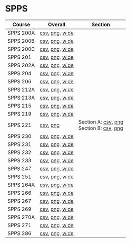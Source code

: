 # SPPS

| Course | Overall | Section |
| ------ | ------- | ------- |
| SPPS 200A | [csv](https://github.com/UCSD-Historical-Enrollment-Data/2023Fall/blob/main/overall/SPPS%20200A.csv), [png](https://raw.githubusercontent.com/UCSD-Historical-Enrollment-Data/2023Fall/main/plot_overall/SPPS%20200A.png), [wide](https://raw.githubusercontent.com/UCSD-Historical-Enrollment-Data/2023Fall/main/plot_overall_wide/SPPS%20200A.png) |  |
| SPPS 200B | [csv](https://github.com/UCSD-Historical-Enrollment-Data/2023Fall/blob/main/overall/SPPS%20200B.csv), [png](https://raw.githubusercontent.com/UCSD-Historical-Enrollment-Data/2023Fall/main/plot_overall/SPPS%20200B.png), [wide](https://raw.githubusercontent.com/UCSD-Historical-Enrollment-Data/2023Fall/main/plot_overall_wide/SPPS%20200B.png) |  |
| SPPS 200C | [csv](https://github.com/UCSD-Historical-Enrollment-Data/2023Fall/blob/main/overall/SPPS%20200C.csv), [png](https://raw.githubusercontent.com/UCSD-Historical-Enrollment-Data/2023Fall/main/plot_overall/SPPS%20200C.png), [wide](https://raw.githubusercontent.com/UCSD-Historical-Enrollment-Data/2023Fall/main/plot_overall_wide/SPPS%20200C.png) |  |
| SPPS 201 | [csv](https://github.com/UCSD-Historical-Enrollment-Data/2023Fall/blob/main/overall/SPPS%20201.csv), [png](https://raw.githubusercontent.com/UCSD-Historical-Enrollment-Data/2023Fall/main/plot_overall/SPPS%20201.png), [wide](https://raw.githubusercontent.com/UCSD-Historical-Enrollment-Data/2023Fall/main/plot_overall_wide/SPPS%20201.png) |  |
| SPPS 202A | [csv](https://github.com/UCSD-Historical-Enrollment-Data/2023Fall/blob/main/overall/SPPS%20202A.csv), [png](https://raw.githubusercontent.com/UCSD-Historical-Enrollment-Data/2023Fall/main/plot_overall/SPPS%20202A.png), [wide](https://raw.githubusercontent.com/UCSD-Historical-Enrollment-Data/2023Fall/main/plot_overall_wide/SPPS%20202A.png) |  |
| SPPS 204 | [csv](https://github.com/UCSD-Historical-Enrollment-Data/2023Fall/blob/main/overall/SPPS%20204.csv), [png](https://raw.githubusercontent.com/UCSD-Historical-Enrollment-Data/2023Fall/main/plot_overall/SPPS%20204.png), [wide](https://raw.githubusercontent.com/UCSD-Historical-Enrollment-Data/2023Fall/main/plot_overall_wide/SPPS%20204.png) |  |
| SPPS 206 | [csv](https://github.com/UCSD-Historical-Enrollment-Data/2023Fall/blob/main/overall/SPPS%20206.csv), [png](https://raw.githubusercontent.com/UCSD-Historical-Enrollment-Data/2023Fall/main/plot_overall/SPPS%20206.png), [wide](https://raw.githubusercontent.com/UCSD-Historical-Enrollment-Data/2023Fall/main/plot_overall_wide/SPPS%20206.png) |  |
| SPPS 212A | [csv](https://github.com/UCSD-Historical-Enrollment-Data/2023Fall/blob/main/overall/SPPS%20212A.csv), [png](https://raw.githubusercontent.com/UCSD-Historical-Enrollment-Data/2023Fall/main/plot_overall/SPPS%20212A.png), [wide](https://raw.githubusercontent.com/UCSD-Historical-Enrollment-Data/2023Fall/main/plot_overall_wide/SPPS%20212A.png) |  |
| SPPS 213A | [csv](https://github.com/UCSD-Historical-Enrollment-Data/2023Fall/blob/main/overall/SPPS%20213A.csv), [png](https://raw.githubusercontent.com/UCSD-Historical-Enrollment-Data/2023Fall/main/plot_overall/SPPS%20213A.png), [wide](https://raw.githubusercontent.com/UCSD-Historical-Enrollment-Data/2023Fall/main/plot_overall_wide/SPPS%20213A.png) |  |
| SPPS 215 | [csv](https://github.com/UCSD-Historical-Enrollment-Data/2023Fall/blob/main/overall/SPPS%20215.csv), [png](https://raw.githubusercontent.com/UCSD-Historical-Enrollment-Data/2023Fall/main/plot_overall/SPPS%20215.png), [wide](https://raw.githubusercontent.com/UCSD-Historical-Enrollment-Data/2023Fall/main/plot_overall_wide/SPPS%20215.png) |  |
| SPPS 219 | [csv](https://github.com/UCSD-Historical-Enrollment-Data/2023Fall/blob/main/overall/SPPS%20219.csv), [png](https://raw.githubusercontent.com/UCSD-Historical-Enrollment-Data/2023Fall/main/plot_overall/SPPS%20219.png), [wide](https://raw.githubusercontent.com/UCSD-Historical-Enrollment-Data/2023Fall/main/plot_overall_wide/SPPS%20219.png) |  |
| SPPS 221 | [csv](https://github.com/UCSD-Historical-Enrollment-Data/2023Fall/blob/main/overall/SPPS%20221.csv), [png](https://raw.githubusercontent.com/UCSD-Historical-Enrollment-Data/2023Fall/main/plot_overall/SPPS%20221.png) | Section A: [csv](https://github.com/UCSD-Historical-Enrollment-Data/2023Fall/blob/main/section/SPPS%20221_A.csv), [png](https://raw.githubusercontent.com/UCSD-Historical-Enrollment-Data/2023Fall/main/plot_section/SPPS%20221_A.png)<br>Section B: [csv](https://github.com/UCSD-Historical-Enrollment-Data/2023Fall/blob/main/section/SPPS%20221_B.csv), [png](https://raw.githubusercontent.com/UCSD-Historical-Enrollment-Data/2023Fall/main/plot_section/SPPS%20221_B.png) |
| SPPS 230 | [csv](https://github.com/UCSD-Historical-Enrollment-Data/2023Fall/blob/main/overall/SPPS%20230.csv), [png](https://raw.githubusercontent.com/UCSD-Historical-Enrollment-Data/2023Fall/main/plot_overall/SPPS%20230.png), [wide](https://raw.githubusercontent.com/UCSD-Historical-Enrollment-Data/2023Fall/main/plot_overall_wide/SPPS%20230.png) |  |
| SPPS 231 | [csv](https://github.com/UCSD-Historical-Enrollment-Data/2023Fall/blob/main/overall/SPPS%20231.csv), [png](https://raw.githubusercontent.com/UCSD-Historical-Enrollment-Data/2023Fall/main/plot_overall/SPPS%20231.png), [wide](https://raw.githubusercontent.com/UCSD-Historical-Enrollment-Data/2023Fall/main/plot_overall_wide/SPPS%20231.png) |  |
| SPPS 232 | [csv](https://github.com/UCSD-Historical-Enrollment-Data/2023Fall/blob/main/overall/SPPS%20232.csv), [png](https://raw.githubusercontent.com/UCSD-Historical-Enrollment-Data/2023Fall/main/plot_overall/SPPS%20232.png), [wide](https://raw.githubusercontent.com/UCSD-Historical-Enrollment-Data/2023Fall/main/plot_overall_wide/SPPS%20232.png) |  |
| SPPS 233 | [csv](https://github.com/UCSD-Historical-Enrollment-Data/2023Fall/blob/main/overall/SPPS%20233.csv), [png](https://raw.githubusercontent.com/UCSD-Historical-Enrollment-Data/2023Fall/main/plot_overall/SPPS%20233.png), [wide](https://raw.githubusercontent.com/UCSD-Historical-Enrollment-Data/2023Fall/main/plot_overall_wide/SPPS%20233.png) |  |
| SPPS 247 | [csv](https://github.com/UCSD-Historical-Enrollment-Data/2023Fall/blob/main/overall/SPPS%20247.csv), [png](https://raw.githubusercontent.com/UCSD-Historical-Enrollment-Data/2023Fall/main/plot_overall/SPPS%20247.png), [wide](https://raw.githubusercontent.com/UCSD-Historical-Enrollment-Data/2023Fall/main/plot_overall_wide/SPPS%20247.png) |  |
| SPPS 251 | [csv](https://github.com/UCSD-Historical-Enrollment-Data/2023Fall/blob/main/overall/SPPS%20251.csv), [png](https://raw.githubusercontent.com/UCSD-Historical-Enrollment-Data/2023Fall/main/plot_overall/SPPS%20251.png), [wide](https://raw.githubusercontent.com/UCSD-Historical-Enrollment-Data/2023Fall/main/plot_overall_wide/SPPS%20251.png) |  |
| SPPS 264A | [csv](https://github.com/UCSD-Historical-Enrollment-Data/2023Fall/blob/main/overall/SPPS%20264A.csv), [png](https://raw.githubusercontent.com/UCSD-Historical-Enrollment-Data/2023Fall/main/plot_overall/SPPS%20264A.png), [wide](https://raw.githubusercontent.com/UCSD-Historical-Enrollment-Data/2023Fall/main/plot_overall_wide/SPPS%20264A.png) |  |
| SPPS 266 | [csv](https://github.com/UCSD-Historical-Enrollment-Data/2023Fall/blob/main/overall/SPPS%20266.csv), [png](https://raw.githubusercontent.com/UCSD-Historical-Enrollment-Data/2023Fall/main/plot_overall/SPPS%20266.png), [wide](https://raw.githubusercontent.com/UCSD-Historical-Enrollment-Data/2023Fall/main/plot_overall_wide/SPPS%20266.png) |  |
| SPPS 267 | [csv](https://github.com/UCSD-Historical-Enrollment-Data/2023Fall/blob/main/overall/SPPS%20267.csv), [png](https://raw.githubusercontent.com/UCSD-Historical-Enrollment-Data/2023Fall/main/plot_overall/SPPS%20267.png), [wide](https://raw.githubusercontent.com/UCSD-Historical-Enrollment-Data/2023Fall/main/plot_overall_wide/SPPS%20267.png) |  |
| SPPS 269 | [csv](https://github.com/UCSD-Historical-Enrollment-Data/2023Fall/blob/main/overall/SPPS%20269.csv), [png](https://raw.githubusercontent.com/UCSD-Historical-Enrollment-Data/2023Fall/main/plot_overall/SPPS%20269.png), [wide](https://raw.githubusercontent.com/UCSD-Historical-Enrollment-Data/2023Fall/main/plot_overall_wide/SPPS%20269.png) |  |
| SPPS 270A | [csv](https://github.com/UCSD-Historical-Enrollment-Data/2023Fall/blob/main/overall/SPPS%20270A.csv), [png](https://raw.githubusercontent.com/UCSD-Historical-Enrollment-Data/2023Fall/main/plot_overall/SPPS%20270A.png), [wide](https://raw.githubusercontent.com/UCSD-Historical-Enrollment-Data/2023Fall/main/plot_overall_wide/SPPS%20270A.png) |  |
| SPPS 271 | [csv](https://github.com/UCSD-Historical-Enrollment-Data/2023Fall/blob/main/overall/SPPS%20271.csv), [png](https://raw.githubusercontent.com/UCSD-Historical-Enrollment-Data/2023Fall/main/plot_overall/SPPS%20271.png), [wide](https://raw.githubusercontent.com/UCSD-Historical-Enrollment-Data/2023Fall/main/plot_overall_wide/SPPS%20271.png) |  |
| SPPS 286 | [csv](https://github.com/UCSD-Historical-Enrollment-Data/2023Fall/blob/main/overall/SPPS%20286.csv), [png](https://raw.githubusercontent.com/UCSD-Historical-Enrollment-Data/2023Fall/main/plot_overall/SPPS%20286.png), [wide](https://raw.githubusercontent.com/UCSD-Historical-Enrollment-Data/2023Fall/main/plot_overall_wide/SPPS%20286.png) |  |
